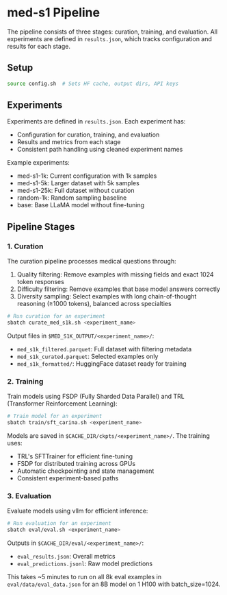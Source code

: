 # med-s1 Pipeline

The pipeline consists of three stages: curation, training, and evaluation. All experiments are defined in `results.json`, which tracks configuration and results for each stage.

## Setup

```bash
source config.sh  # Sets HF cache, output dirs, API keys
```

## Experiments

Experiments are defined in `results.json`. Each experiment has:
- Configuration for curation, training, and evaluation
- Results and metrics from each stage
- Consistent path handling using cleaned experiment names

Example experiments:
- med-s1-1k: Current configuration with 1k samples
- med-s1-5k: Larger dataset with 5k samples
- med-s1-25k: Full dataset without curation
- random-1k: Random sampling baseline
- base: Base LLaMA model without fine-tuning

## Pipeline Stages

### 1. Curation

The curation pipeline processes medical questions through:
1. Quality filtering: Remove examples with missing fields and exact 1024 token responses
2. Difficulty filtering: Remove examples that base model answers correctly
3. Diversity sampling: Select examples with long chain-of-thought reasoning (≥1000 tokens), balanced across specialties

```bash
# Run curation for an experiment
sbatch curate_med_s1k.sh <experiment_name>
```

Output files in `$MED_S1K_OUTPUT/<experiment_name>/`:
- `med_s1k_filtered.parquet`: Full dataset with filtering metadata
- `med_s1k_curated.parquet`: Selected examples only
- `med_s1k_formatted/`: HuggingFace dataset ready for training

### 2. Training

Train models using FSDP (Fully Sharded Data Parallel) and TRL (Transformer Reinforcement Learning):

```bash
# Train model for an experiment
sbatch train/sft_carina.sh <experiment_name>
```

Models are saved in `$CACHE_DIR/ckpts/<experiment_name>/`. The training uses:
- TRL's SFTTrainer for efficient fine-tuning
- FSDP for distributed training across GPUs
- Automatic checkpointing and state management
- Consistent experiment-based paths

### 3. Evaluation

Evaluate models using vllm for efficient inference:

```bash
# Run evaluation for an experiment
sbatch eval/eval.sh <experiment_name>
```

Outputs in `$CACHE_DIR/eval/<experiment_name>/`:
- `eval_results.json`: Overall metrics
- `eval_predictions.jsonl`: Raw model predictions

This takes ~5 minutes to run on all 8k eval examples in `eval/data/eval_data.json` for an 8B model on 1 H100 with batch_size=1024.
